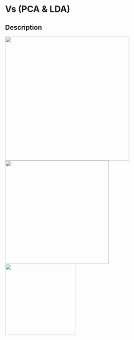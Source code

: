 # Vs (PCA & LDA)

## Description

<img src="image2.jpg" style="width:4.17272in" />

<img src="image1.jpg" style="width:3.48606in" />

<img src="image3.jpg" style="width:2.39048in" />
